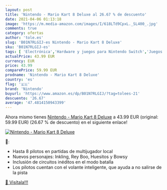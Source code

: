 ```yaml
---
layout: post
title: 'Nintendo - Mario Kart 8 Deluxe al 26.67 % de descuento'
date: 2021-04-06 01:13:18
image: 'https://m.media-amazon.com/images/I/618LTd9CpxL._SL400_.jpg'
comments: true
category: ofertas
author: 'tole.es'
slug: 'B01N7RLGIJ-es Nintendo - Mario Kart 8 Deluxe'
sku: 'B01N7RLGIJ-es'
tags: [ 'Electrónica','Hardware y juegos para Nintendo Switch','Juegos para Nintendo Switch','Videojuegos','nintendo', ]
actualPrice: 43.99 EUR
currency: EUR
price: 43.99
comparePrice: 59.99 EUR
prodname: 'Nintendo - Mario Kart 8 Deluxe'
country: 'es'
flag: '🇪🇸'
brand: 'Nintendo'
buyurl: 'https://www.amazon.es/dp/B01N7RLGIJ/?tag=tolees-21'
descuento: '26.67'
average: '47.4814150943399'
---
```


Ahora mismo tienes [Nintendo - Mario Kart 8 Deluxe](https://www.amazon.es/dp/B01N7RLGIJ/?tag=tolees-21) a 43.99 EUR (original: 59.99 EUR) (26.67 %  de descuento) en el siguiente enlace!

[![Nintendo - Mario Kart 8 Deluxe](https://m.media-amazon.com/images/I/618LTd9CpxL._SL400_.jpg)](https://www.amazon.es/dp/B01N7RLGIJ/?tag=tolees-21)

🔎:

- Hasta 8 pilotos en partidas de multijugador local
- Nuevos personajes: Inkling, Rey Boo, Huesitos y Bowsy
- Inclusión de circuitos inéditos en el modo batalla
- Los pilotos cuentan con el volante inteligente, que ayuda a no salirse de la pista

[🛒 Visítala!!!](https://www.amazon.es/dp/B01N7RLGIJ/?tag=tolees-21)
